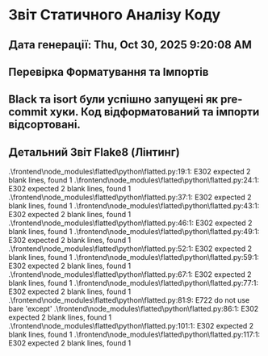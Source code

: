 # Звіт Статичного Аналізу Коду
Дата генерації: Thu, Oct 30, 2025  9:20:08 AM
---
## Перевірка Форматування та Імпортів
Black та isort були успішно запущені як pre-commit хуки. Код відформатований та імпорти відсортовані.
---
## Детальний Звіт Flake8 (Лінтинг)
.\frontend\node_modules\flatted\python\flatted.py:19:1: E302 expected 2 blank lines, found 1
.\frontend\node_modules\flatted\python\flatted.py:24:1: E302 expected 2 blank lines, found 1
.\frontend\node_modules\flatted\python\flatted.py:37:1: E302 expected 2 blank lines, found 1
.\frontend\node_modules\flatted\python\flatted.py:43:1: E302 expected 2 blank lines, found 1
.\frontend\node_modules\flatted\python\flatted.py:46:1: E302 expected 2 blank lines, found 1
.\frontend\node_modules\flatted\python\flatted.py:49:1: E302 expected 2 blank lines, found 1
.\frontend\node_modules\flatted\python\flatted.py:52:1: E302 expected 2 blank lines, found 1
.\frontend\node_modules\flatted\python\flatted.py:59:1: E302 expected 2 blank lines, found 1
.\frontend\node_modules\flatted\python\flatted.py:67:1: E302 expected 2 blank lines, found 1
.\frontend\node_modules\flatted\python\flatted.py:77:1: E302 expected 2 blank lines, found 1
.\frontend\node_modules\flatted\python\flatted.py:81:9: E722 do not use bare 'except'
.\frontend\node_modules\flatted\python\flatted.py:86:1: E302 expected 2 blank lines, found 1
.\frontend\node_modules\flatted\python\flatted.py:101:1: E302 expected 2 blank lines, found 1
.\frontend\node_modules\flatted\python\flatted.py:117:1: E302 expected 2 blank lines, found 1
